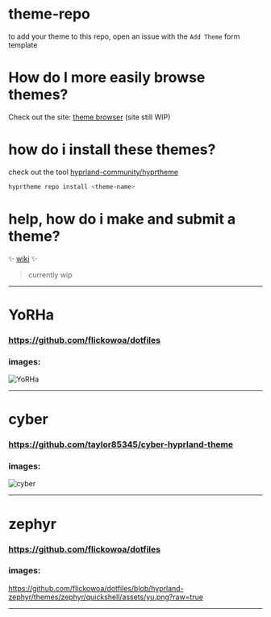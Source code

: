 # theme-repo

to add your theme to this repo, open an issue with the `Add Theme` form template

# How do I more easily browse themes?
Check out the site: [theme browser](https://hyprland-community.github.io/themes.html) (site still WIP)

# how do i install these themes?

check out the tool [hyprland-community/hyprtheme](https://github.com/hyprland-community/hyprtheme)
```bash
hyprtheme repo install <theme-name>
```

# help, how do i make and submit a theme?
✨ [wiki](https://github.com/hyprland-community/theme-repo/wiki) ✨ 
> currently wip

<hr>


# YoRHa
### https://github.com/flickowoa/dotfiles

### images:


![YoRHa](https://github.com/flick0/dotfiles/assets/77581181/4b94622c-69f4-4f2d-82c4-7032d6e66ca4)

 <hr>


# cyber
### https://github.com/taylor85345/cyber-hyprland-theme

### images:


![cyber](https://user-images.githubusercontent.com/36456160/205144772-bc832650-15e6-4304-9c65-fe7ce7f73e83.png)

 <hr>


# zephyr
### https://github.com/flickowoa/dotfiles

### images:


https://github.com/flickowoa/dotfiles/blob/hyprland-zephyr/themes/zephyr/quickshell/assets/yu.png?raw=true

 <hr>
